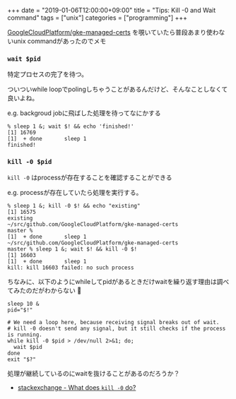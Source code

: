 +++
date = "2019-01-06T12:00:00+09:00"
title = "Tips: Kill -0 and Wait command"
tags = ["unix"]
categories = ["programming"]
+++

[GoogleCloudPlatform/gke-managed-certs](https://github.com/GoogleCloudPlatform/gke-managed-certs) を覗いていたら普段あまり使わないunix commandがあったのでメモ

### `wait $pid`

特定プロセスの完了を待つ。

ついついwhile loopでpolingしちゃうことがあるんだけど、そんなことしなくて良いよね。

e.g. backgroud jobに飛ばした処理を待ってなにかする

```console
% sleep 1 &; wait $! && echo 'finished!'
[1] 16769
[1]  + done       sleep 1
finished!
```

### `kill -0 $pid`

`kill -0` はprocessが存在することを確認することができる

e.g. processが存在していたら処理を実行する。

```console
% sleep 1 &; kill -0 $! && echo "existing"
[1] 16575
existing
~/src/github.com/GoogleCloudPlatform/gke-managed-certs
master %
[1]  + done       sleep 1
~/src/github.com/GoogleCloudPlatform/gke-managed-certs
master % sleep 1 &; wait $! && kill -0 $!
[1] 16603
[1]  + done       sleep 1
kill: kill 16603 failed: no such process
```

ちなみに、以下のようにwhileしてpidがあるときだけwaitを繰り返す理由は調べてみたのだがわからない :thinking:

```console
sleep 10 &
pid="$!"

# We need a loop here, because receiving signal breaks out of wait.
# kill -0 doesn't send any signal, but it still checks if the process is running.
while kill -0 $pid > /dev/null 2>&1; do;
  wait $pid
done
exit "$?"
```

処理が継続しているのにwaitを抜けることがあるのだろうか？

- [stackexchange - What does `kill -0` do?](https://unix.stackexchange.com/questions/169898/what-does-kill-0-do)
